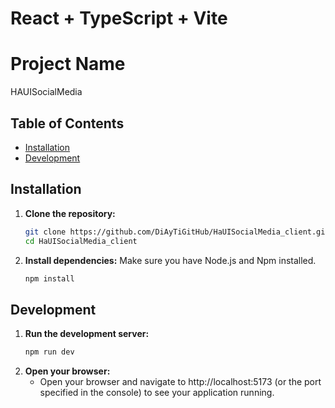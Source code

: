 ﻿# React + TypeScript + Vite

# Project Name
HAUISocialMedia
## Table of Contents

- [Installation](#installation)
- [Development](#development)
## Installation

1. **Clone the repository:**

   ```sh
   git clone https://github.com/DiAyTiGitHub/HaUISocialMedia_client.git
   cd HaUISocialMedia_client
2. **Install dependencies:**
   Make sure you have Node.js and Npm installed.
   ```sh
   npm install
## Development
1. **Run the development server:**
    ```sh
    npm run dev
2. **Open your browser:**
   - Open your browser and navigate to http://localhost:5173 (or the port specified in the console) to see your application running.
